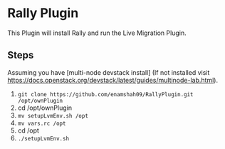 # Rally Plugin

This Plugin will install Rally and run the Live Migration Plugin. 

## **Steps**

Assuming you have [multi-node devstack install] (If not installed visit https://docs.openstack.org/devstack/latest/guides/multinode-lab.html).

1. `git clone https://github.com/enamshah09/RallyPlugin.git /opt/ownPlugin`
2. cd /opt/ownPlugin
3. `mv setupLvmEnv.sh /opt`
4. `mv vars.rc /opt`
5. cd /opt
6. `./setupLvmEnv.sh`

